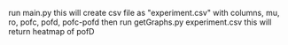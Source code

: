run main.py 
this will create csv file as "experiment.csv" with columns, mu, ro, pofc, pofd, pofc-pofd
then run getGraphs.py experiment.csv
this will return heatmap of pofD
